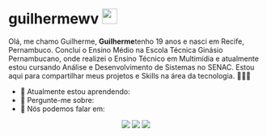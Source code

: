 # guilhermewv  <img src="https://github.com/TheDudeThatCode/TheDudeThatCode/blob/master/Assets/Mario_Hello_Big.gif" width="30px">

Olá, me chamo Guilherme, <strong>Guilherme</strong>tenho 19 anos e nasci em Recife, Pernambuco. Concluí o Ensino Médio na Escola Técnica Ginásio Pernambucano, onde realizei o Ensino Técnico em Multimídia e atualmente estou cursando Análise e Desenvolvimento de Sistemas no SENAC. Estou aqui para compartilhar meus projetos e Skills na área da tecnologia.<strong></strong> 👨🏻‍💻 

- 🚀 Atualmente estou aprendendo: <strong></strong> 
- 💬 Pergunte-me sobre: <strong></strong>
- 📣 Nós podemos falar em: <strong></strong>

<div align="center">

  <a href="#" alt="Gmail">
    <img src="https://img.shields.io/badge/-Gmail-FF0000?style=flat-square&labelColor=FF0000&logo=gmail&logoColor=white&link=LINK-DO-SEU-EMAIL"/></a>

  <a href="#" alt="Linkedin">
    <img src="https://img.shields.io/badge/-Linkedin-0e76a8?style=flat-square&logo=Linkedin&logoColor=white&link=LINK-DO-SEU-LINKEDIN" /></a>

  <a href="#" alt="Instagram">
    <img src="https://img.shields.io/badge/-Instagram-DF0174?style=flat-square&labelColor=DF0174&logo=instagram&logoColor=white&link=LINK-DO-SEU-INSTAGRAM"/></a>

</div> 
